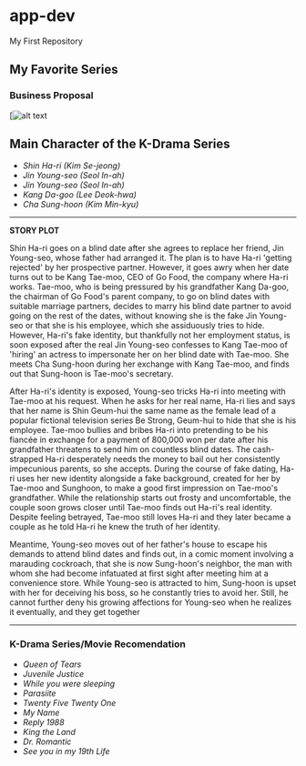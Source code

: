 # app-dev
My First Repository

## My Favorite Series
### Business Proposal        
   
  [![alt text](https://i.pinimg.com/564x/be/b0/18/beb018297063a92e70a369875cb4842f.jpg)

  
## Main Character of the K-Drama Series
 - *Shin Ha-ri (Kim Se-jeong)*
 - *Jin Young-seo (Seol In-ah)*
 - *Jin Young-seo (Seol In-ah)*
 - *Kang Da-goo (Lee Deok-hwa)*
 - *Cha Sung-hoon (Kim Min-kyu)*
   
---
**STORY PLOT**

Shin Ha-ri goes on a blind date after she agrees to replace her friend, Jin Young-seo, whose father had arranged it. The plan is to have Ha-ri 'getting rejected' by her prospective partner. However, it goes awry when her date turns out to be Kang Tae-moo, CEO of Go Food, the company where Ha-ri works. Tae-moo, who is being pressured by his grandfather Kang Da-goo, the chairman of Go Food's parent company, to go on blind dates with suitable marriage partners, decides to marry his blind date partner to avoid going on the rest of the dates, without knowing she is the fake Jin Young-seo or that she is his employee, which she assiduously tries to hide. However, Ha-ri's fake identity, but thankfully not her employment status, is soon exposed after the real Jin Young-seo confesses to Kang Tae-moo of 'hiring' an actress to impersonate her on her blind date with Tae-moo. She meets Cha Sung-hoon during her exchange with Kang Tae-moo, and finds out that Sung-hoon is Tae-moo's secretary.

After Ha-ri's identity is exposed, Young-seo tricks Ha-ri into meeting with Tae-moo at his request. When he asks for her real name, Ha-ri lies and says that her name is Shin Geum-hui the same name as the female lead of a popular fictional television series Be Strong, Geum-hui to hide that she is his employee. Tae-moo bullies and bribes Ha-ri into pretending to be his fiancée in exchange for a payment of 800,000 won per date after his grandfather threatens to send him on countless blind dates. The cash-strapped Ha-ri desperately needs the money to bail out her consistently impecunious parents, so she accepts. During the course of fake dating, Ha-ri uses her new identity alongside a fake background, created for her by Tae-moo and Sunghoon, to make a good first impression on Tae-moo's grandfather. While the relationship starts out frosty and uncomfortable, the couple soon grows closer until Tae-moo finds out Ha-ri's real identity. Despite feeling betrayed, Tae-moo still loves Ha-ri and they later became a couple as he told Ha-ri he knew the truth of her identity.

Meantime, Young-seo moves out of her father's house to escape his demands to attend blind dates and finds out, in a comic moment involving a marauding cockroach, that she is now Sung-hoon's neighbor, the man with whom she had become infatuated at first sight after meeting him at a convenience store. While Young-seo is attracted to him, Sung-hoon is upset with her for deceiving his boss, so he constantly tries to avoid her. Still, he cannot further deny his growing affections for Young-seo when he realizes it eventually, and they get together

---


 ### K-Drama Series/Movie Recomendation

 - *Queen of Tears*
 - *Juvenile Justice*
 - *While you were sleeping*
 - *Parasiite*
 - *Twenty Five Twenty One*
 - *My Name*
 - *Reply 1988*
 - *King the Land*
 - *Dr. Romantic*
 - *See you in my 19th Life*
        
